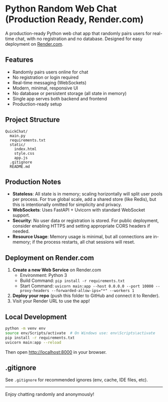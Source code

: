 # Python Random Web Chat (Production Ready, Render.com)

A production-ready Python web chat app that randomly pairs users for real-time chat, with no registration and no database. Designed for easy deployment on [Render.com](https://render.com/).

## Features
- Randomly pairs users online for chat
- No registration or login required
- Real-time messaging (WebSockets)
- Modern, minimal, responsive UI
- No database or persistent storage (all state in memory)
- Single app serves both backend and frontend
- Production-ready setup

## Project Structure
```
QuickChat/
  main.py
  requirements.txt
  static/
    index.html
    style.css
    app.js
  .gitignore
  README.md
```

## Production Notes
- **Stateless**: All state is in memory; scaling horizontally will split user pools per process. For true global scale, add a shared store (like Redis), but this is intentionally omitted for simplicity and privacy.
- **WebSockets**: Uses FastAPI + Uvicorn with standard WebSocket support.
- **Security**: No user data or registration is stored. For public deployment, consider enabling HTTPS and setting appropriate CORS headers if needed.
- **Resource Usage**: Memory usage is minimal, but all connections are in-memory; if the process restarts, all chat sessions will reset.

## Deployment on Render.com
1. **Create a new Web Service** on Render.com
    - Environment: Python 3
    - Build Command: `pip install -r requirements.txt`
    - Start Command: `uvicorn main:app --host 0.0.0.0 --port 10000 --proxy-headers --forwarded-allow-ips="*" --workers 1`
2. **Deploy your repo** (push this folder to GitHub and connect it to Render).
3. Visit your Render URL to use the app!

## Local Development
```bash
python -m venv env
source env/Scripts/activate  # On Windows use: env\Scripts\activate
pip install -r requirements.txt
uvicorn main:app --reload
```
Then open [http://localhost:8000](http://localhost:8000) in your browser.

## .gitignore
See `.gitignore` for recommended ignores (env, cache, IDE files, etc).

---
Enjoy chatting randomly and anonymously!
